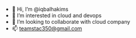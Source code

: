 - 👋 Hi, I’m @iqbalhakims
- 👀 I’m interested in cloud and devops 
- 💞️ I’m looking to collaborate with cloud company
- 📫 teamstac350@gmail.com

<!---
iqbalhakims/iqbalhakims is a ✨ special ✨ repository because its `README.md` (this file) appears on your GitHub profile.
You can click the Preview link to take a look at your changes.
--->
